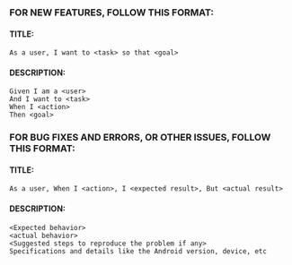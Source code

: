 ### FOR NEW FEATURES, FOLLOW THIS FORMAT:
#### TITLE: 
    As a user, I want to <task> so that <goal>
#### DESCRIPTION:
    Given I am a <user>
    And I want to <task>
    When I <action>
    Then <goal>


### FOR BUG FIXES AND ERRORS, OR OTHER ISSUES, FOLLOW THIS FORMAT:
#### TITLE:
    As a user, When I <action>, I <expected result>, But <actual result>
#### DESCRIPTION:
    <Expected behavior>
    <actual behavior>
    <Suggested steps to reproduce the problem if any>
    Specifications and details like the Android version, device, etc
